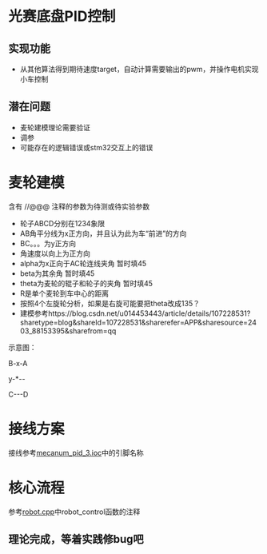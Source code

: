 # 光赛底盘PID控制
## 实现功能
* 从其他算法得到期待速度target，自动计算需要输出的pwm，并操作电机实现小车控制
## 潜在问题
* 麦轮建模理论需要验证
* 调参
* 可能存在的逻辑错误或stm32交互上的错误
# 麦轮建模

含有 //@@@ 注释的参数为待测或待实验参数

* 轮子ABCD分别在1234象限
* AB角平分线为x正方向，并且认为此为车“前进”的方向
* BC。。。为y正方向
* 角速度以向上为正方向
* alpha为x正向于AC轮连线夹角 暂时填45
* beta为其余角 暂时填45
* theta为麦轮的辊子和轮子的夹角 暂时填45
* R是单个麦轮到车中心的距离
* 按照4个左旋轮分析，如果是右旋可能要把theta改成135？
* 建模参考https://blog.csdn.net/u014453443/article/details/107228531?sharetype=blog&shareId=107228531&sharerefer=APP&sharesource=2403_88153395&sharefrom=qq

示意图：

B-x-A

y-*--

C---D



# 接线方案
接线参考[mecanum_pid_3.ioc](mecanum_pid_3.ioc)中的引脚名称

# 核心流程
参考[robot.cpp](Core/Src/robot.cpp)中robot_control函数的注释

## 理论完成，等着实践修bug吧